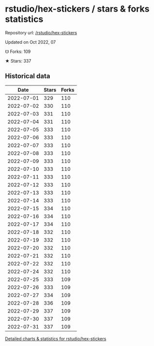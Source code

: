 # rstudio/hex-stickers / stars & forks statistics

Repository url: [/rstudio/hex-stickers](https://github.com/rstudio/hex-stickers)

Updated on Oct 2022, 07

☋ Forks: 109

★ Stars: 337

## Historical data
| Date | Stars | Forks |
|------|-------|-------|
| 2022-07-01 | 329 | 110 | 
| 2022-07-02 | 330 | 110 | 
| 2022-07-03 | 331 | 110 | 
| 2022-07-04 | 331 | 110 | 
| 2022-07-05 | 333 | 110 | 
| 2022-07-06 | 333 | 110 | 
| 2022-07-07 | 333 | 110 | 
| 2022-07-08 | 333 | 110 | 
| 2022-07-09 | 333 | 110 | 
| 2022-07-10 | 333 | 110 | 
| 2022-07-11 | 333 | 110 | 
| 2022-07-12 | 333 | 110 | 
| 2022-07-13 | 333 | 110 | 
| 2022-07-14 | 333 | 110 | 
| 2022-07-15 | 334 | 110 | 
| 2022-07-16 | 334 | 110 | 
| 2022-07-17 | 334 | 110 | 
| 2022-07-18 | 332 | 110 | 
| 2022-07-19 | 332 | 110 | 
| 2022-07-20 | 332 | 110 | 
| 2022-07-21 | 332 | 110 | 
| 2022-07-22 | 332 | 110 | 
| 2022-07-24 | 332 | 110 | 
| 2022-07-25 | 333 | 109 | 
| 2022-07-26 | 333 | 109 | 
| 2022-07-27 | 334 | 109 | 
| 2022-07-28 | 336 | 109 | 
| 2022-07-29 | 337 | 109 | 
| 2022-07-30 | 337 | 109 | 
| 2022-07-31 | 337 | 109 | 


[Detailed charts & statistics for rstudio/hex-stickers](https://reviewgithub.com/rep/rstudio/hex-stickers)
